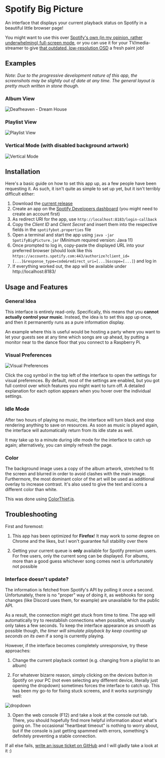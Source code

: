 # Spotify Big Picture

An interface that displays your current playback status on Spotify in a beautiful little browser page!

You might want to use this over [Spotify's own (in my opinion, rather underwhelming) full-screen mode](https://i.imgur.com/dvreOAX.jpg), or you can use it for your TV/media-streamer to give [that outdated, low-resolution OSD](https://i.imgur.com/lNfCcrW.jpg) a fresh paint job!

## Examples
*Note: Due to the progressive development nature of this app, the screenshots may be slightly out of date at any time. The general layout is pretty much written in stone though.*

### Album View
![Deafheaven - Dream House](https://i.imgur.com/FEi7Z1N.png)

### Playlist View
![Playlist View](https://i.imgur.com/HsrgpeQ.png)

### Vertical Mode (with disabled background artwork)
![Vertical Mode](https://i.imgur.com/l5MUo6I.png)

## Installation
Here's a basic guide on how to set this app up, as a few people have been requesting it. As such, it isn't quite as simple to set up yet, but it isn't terribly difficult either:

1. Download the [current release](https://github.com/Selbi182/SpotifyBigPicture/releases)
2. Create an app on the [Spotify Developers dashboard](https://developer.spotify.com/dashboard) (you might need to create an account first)
3. As redirect URI for the app, use `http://localhost:8183/login-callback`
4. Copy the *Client ID* and *Client Secret* and insert them into the respective fields in the `spotifybot.properties` file
5. Open a terminal and start the app using `java -jar SpotifyBigPicture.jar` (Minimum required version: Java 11)
6. Once prompted to log in, copy-paste the displayed URL into your preferred browser (should look like this `https://accounts.spotify.com:443/authorize?client_id=[...]&response_type=code&redirect_uri=[...]&scope=[...]`) and log in
7. If everything worked out, the app will be available under http://localhost:8183/

## Usage and Features
### General Idea
This interface is entirely read-only. Specifically, this means that you **cannot actually control your music**. Instead, the idea is to set this app up once, and then it permanently runs as a pure information display.

An example where this is useful would be hosting a party where you want to let your guests see at any time which songs are up ahead, by putting a monitor near to the dance floor that you connect to a Raspberry Pi.

### Visual Preferences
![Visual Preferences](https://i.imgur.com/INoK3jS.png)

Click the cog symbol in the top left of the interface to open the settings for visual preferences. By default, most of the settings are enabled, but you got full control over which features you might want to turn off. A detailed explanation for each option appears when you hover over the individual settings.

### Idle Mode
After two hours of playing no music, the interface will turn black and stop rendering anything to save on resources. As soon as music is played again, the interface will automatically return from its idle state as well.

It may take up to a minute during idle mode for the interface to catch up again; alternatively, you can simply refresh the page.

### Color
The background image uses a copy of the album artwork, stretched to fit the screen and blurred in order to avoid clashes with the main image. Furthermore, the most dominant color of the art will be used as additional overlay to increase contrast. It's also used to give the text and icons a different color than white.

This was done using [ColorThief.js](https://lokeshdhakar.com/projects/color-thief).

## Troubleshooting
First and foremost:

1. This app has been optimized for **Firefox**! It may work to some degree on Chrome and the likes, but I won't guarantee full stability over there

2. Getting your current queue is **only** available for Spotify premium users. For free users, only the current song can be displayed. For albums, more than a good guess whichever song comes next is unfortunately not possible

### Interface doesn't update?

The information is fetched from Spotify's API by polling it once a second. Unfortunately, there is no "proper" way of doing it, as webhooks for song changes (like Discord uses them, for example) are unavailable for the public API.

As a result, the connection might get stuck from time to time. The app will automatically try to reestablish connections when possible, which usually only takes a few seconds. To keep the interface appearance as smooth as possible though, _the timer will simulate playback by keep counting up seconds on its own_ if a song is currently playing.

However, if the interface becomes completely unresponsive, try these approaches:

1. Change the current playback context (e.g. changing from a playlist to an album)

2. For whatever bizarre reason, simply clicking on the devices button in Spotify on your PC (not even selecting any different device, literally just opening the dropdown) sometimes forces the interface to catch up. This has been my go-to for fixing stuck screens, and it works surprisingly well:

![dropdown](https://user-images.githubusercontent.com/8850085/206453960-12d34f5e-03c0-41a0-aba1-7c214de4e53e.png)

3. Open the web console (F12) and take a look at the console out tab. There, you should hopefully find more helpful information about what's going on. The occasional "heartbeat timeout" is nothing to worry about, but if the console is just getting spammed with errors, something's definitely preventing a stable connection.

If all else fails, [write an issue ticket on GitHub](https://github.com/Selbi182/SpotifyBigPicture/issues) and I will gladly take a look at it :)
